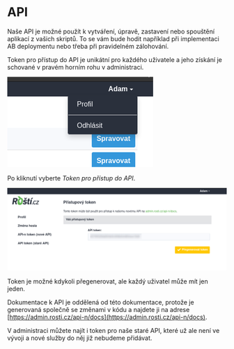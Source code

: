 # API

Naše API je možné použít k vytváření, úpravě, zastavení nebo spouštění aplikací z vašich skriptů. To se vám bude hodit například při implementaci AB deploymentu nebo třeba při pravidelném zálohování.

Token pro přístup do API je unikátní pro každého uživatele a jeho získání je schované v pravém horním rohu v administraci.

![Profil uživatele](../imgs/api-token.png)

Po kliknutí vyberte *Token pro přístup do API*.

![API token](../imgs/api-token2.png)

Token je možné kdykoli přegenerovat, ale každý uživatel může mít jen jeden.

Dokumentace k API je oddělená od této dokumentace, protože je generovaná společně se změnami v kódu a najdete ji na adrese [https://admin.rosti.cz/api-n/docs](https://admin.rosti.cz/api-n/docs).

V administraci můžete najít i token pro naše staré API, které už ale není ve vývoji a nové služby do něj již nebudeme přidávat.

